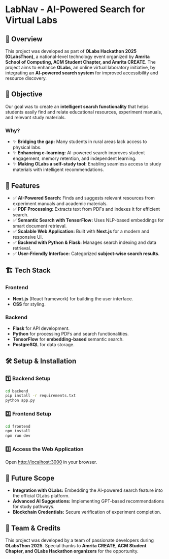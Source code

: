 # LabNav - AI-Powered Search for Virtual Labs

## 📌 Overview
This project was developed as part of **OLabs Hackathon 2025 (OLabsThon)**, a national-level technology event organized by **Amrita School of Computing, ACM Student Chapter, and Amrita CREATE**. The project aims to enhance **OLabs**, an online virtual laboratory initiative, by integrating an **AI-powered search system** for improved accessibility and resource discovery.

## 🎯 Objective
Our goal was to create an **intelligent search functionality** that helps students easily find and relate educational resources, experiment manuals, and relevant study materials.

### Why?
- ✨ **Bridging the gap:** Many students in rural areas lack access to physical labs.
- ✨ **Enhancing e-learning:** AI-powered search improves student engagement, memory retention, and independent learning.
- ✨ **Making OLabs a self-study tool:** Enabling seamless access to study materials with intelligent recommendations.

## 🚀 Features
- ✅ **AI-Powered Search:** Finds and suggests relevant resources from experiment manuals and academic materials.
- ✅ **PDF Processing:** Extracts text from PDFs and indexes it for efficient search.
- ✅ **Semantic Search with TensorFlow:** Uses NLP-based embeddings for smart document retrieval.
- ✅ **Scalable Web Application:** Built with **Next.js** for a modern and responsive UI.
- ✅ **Backend with Python & Flask:** Manages search indexing and data retrieval.
- ✅ **User-Friendly Interface:** Categorized **subject-wise search results**.

## 🏗️ Tech Stack
### **Frontend**
- **Next.js** (React framework) for building the user interface.
- **CSS** for styling.

### **Backend**
- **Flask** for API development.
- **Python** for processing PDFs and search functionalities.
- **TensorFlow** for **embedding-based** semantic search.
- **PostgreSQL** for data storage.

## 🛠️ Setup & Installation
### 1️⃣ Backend Setup
```bash
cd backend
pip install -r requirements.txt
python app.py
```

### 2️⃣ Frontend Setup
```bash
cd frontend
npm install
npm run dev
```

### 3️⃣ Access the Web Application
Open [http://localhost:3000](http://localhost:3000) in your browser.

## 🔗 Future Scope
- **Integration with OLabs:** Embedding the AI-powered search feature into the official OLabs platform.
- **Advanced AI Suggestions:** Implementing GPT-based recommendations for study pathways.
- **Blockchain Credentials:** Secure verification of experiment completion.

## 👥 Team & Credits
This project was developed by a team of passionate developers during **OLabsThon 2025**. Special thanks to **Amrita CREATE, ACM Student Chapter, and OLabs Hackathon organizers** for the opportunity.
